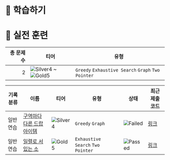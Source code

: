 # 📖 학습하기

# 🥇 실전 훈련
|총 문제 수|티어|유형|
|---:|---|---|
|2|![Silver4][s4] ~ ![Gold5][g5]|`Greedy` `Exhaustive Search` `Graph` `Two Pointer`|

|기록분류|이름|티어|유형|상태|최근 제출 코드|
|---|---|---|---|---|---|
|일반 연습|[구역마다 다른 드랍 아이템](https://www.codetree.ai/training-field/search/problems/different-area-drop-item)|![Silver4][s4]|`Greedy` `Graph`|![Failed][failed]|[링크](https://github.com/joowhan/codetree-TILs/blob/main/231127/%EA%B5%AC%EC%97%AD%EB%A7%88%EB%8B%A4%20%EB%8B%A4%EB%A5%B8%20%EB%93%9C%EB%9E%8D%20%EC%95%84%EC%9D%B4%ED%85%9C/different-area-drop-item.py)|
|일반 연습|[일렬로 서있는 소](https://www.codetree.ai/training-field/search/problems/cattle-in-a-rowing-up)|![Gold5][g5]|`Exhaustive Search` `Two Pointer`|![Passed][passed]|[링크](https://github.com/joowhan/codetree-TILs/blob/main/231127/%EC%9D%BC%EB%A0%AC%EB%A1%9C%20%EC%84%9C%EC%9E%88%EB%8A%94%20%EC%86%8C/cattle-in-a-rowing-up.py)|










[b5]: https://img.shields.io/badge/Bronze_5-%235D3E31.svg
[b4]: https://img.shields.io/badge/Bronze_4-%235D3E31.svg
[b3]: https://img.shields.io/badge/Bronze_3-%235D3E31.svg
[b2]: https://img.shields.io/badge/Bronze_2-%235D3E31.svg
[b1]: https://img.shields.io/badge/Bronze_1-%235D3E31.svg
[s5]: https://img.shields.io/badge/Silver_5-%23394960.svg
[s4]: https://img.shields.io/badge/Silver_4-%23394960.svg
[s3]: https://img.shields.io/badge/Silver_3-%23394960.svg
[s2]: https://img.shields.io/badge/Silver_2-%23394960.svg
[s1]: https://img.shields.io/badge/Silver_1-%23394960.svg
[g5]: https://img.shields.io/badge/Gold_5-%23FFC433.svg
[g4]: https://img.shields.io/badge/Gold_4-%23FFC433.svg
[g3]: https://img.shields.io/badge/Gold_3-%23FFC433.svg
[g2]: https://img.shields.io/badge/Gold_2-%23FFC433.svg
[g1]: https://img.shields.io/badge/Gold_1-%23FFC433.svg
[p5]: https://img.shields.io/badge/Platinum_5-%2376DDD8.svg
[p4]: https://img.shields.io/badge/Platinum_4-%2376DDD8.svg
[p3]: https://img.shields.io/badge/Platinum_3-%2376DDD8.svg
[p2]: https://img.shields.io/badge/Platinum_2-%2376DDD8.svg
[p1]: https://img.shields.io/badge/Platinum_1-%2376DDD8.svg
[passed]: https://img.shields.io/badge/Passed-%23009D27.svg
[failed]: https://img.shields.io/badge/Failed-%23D24D57.svg
[easy]: https://img.shields.io/badge/쉬움-%235cb85c.svg?for-the-badge
[medium]: https://img.shields.io/badge/보통-%23FFC433.svg?for-the-badge
[hard]: https://img.shields.io/badge/어려움-%23D24D57.svg?for-the-badge
